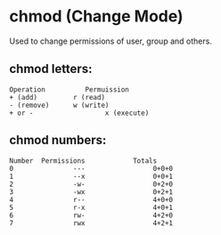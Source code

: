 
# chmod (Change Mode)

Used to change permissions of user, group and others.

## chmod letters:

	Operation		   Permuission
	+ (add)			r (read)
	- (remove)		w (write)
	+ or -                  x (execute)

## chmod numbers:

	Number 	Permissions		       Totals
	0				---					0+0+0
	1				--x					0+0+1
	2				-w-					0+2+0
	3				-wx					0+2+1
	4				r--					4+0+0
	5				r-x					4+0+1
	6				rw-					4+2+0
	7				rwx					4+2+1

